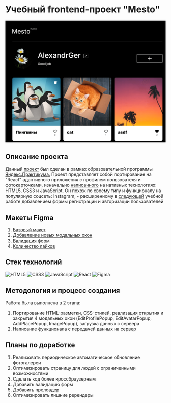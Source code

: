 <h1>Учебный frontend-проект "Mesto"</h1>
<a href="https://alexandrger.github.io/mesto-react/" target="blank">
<img src='./src/images/скрин-проекта.png'>
</a>

<h2>Описание проекта</h2>

Данный [проект](https://alexandrger.github.io/mesto-react/) был сделан в рамках образовательной программы [Яндекс.Практикума.](https://practicum.yandex.ru/) Проект представляет собой портирование на "React" адаптивного приложения с профилем пользователя и фотокарточками, изначально [написанного](https://github.com/AlexandrGer/mesto) на нативных технологиях: HTML5, CSS3 и JavaScript. Он похож по своему типу и функционалу на популярную соцсеть: Instagram, - расширенному в [следующей](https://github.com/AlexandrGer/react-mesto-auth) учебной работе добавлением формы регистрации и авторизации пользователей

<h2>Макеты Figma</h2>

1. [Базовый макет](https://www.figma.com/file/2cn9N9jSkmxD84oJik7xL7/JavaScript.-Sprint-4?type=design&node-id=0-1&mode=design&t=KS6PDlsHSVdsALkG-0)
2. [Добавление новых модальных окон](https://www.figma.com/file/bjyvbKKJN2naO0ucURl2Z0/JavaScript.-Sprint-5?type=design&node-id=0-1&mode=design&t=3ODPkVGCiQjIZPTx-0)
3. [Валидация форм](https://www.figma.com/file/kRVLKwYG3d1HGLvh7JFWRT/JavaScript.-Sprint-6?type=design&node-id=0-1&mode=design&t=bouugJIsLNyWI0nV-0)
4. [Количество лайков](https://www.figma.com/file/PSdQFRHoxXJFs2FH8IXViF/JavaScript.-Sprint-9?type=design&node-id=0-1&mode=design&t=BpbidFSVEiMAIFnV-0)

<h2>Стек технологий</h2>

![HTML5](https://img.shields.io/badge/html5-%23E34F26.svg?style=for-the-badge&logo=html5&logoColor=white)
![CSS3](https://img.shields.io/badge/css3-%231572B6.svg?style=for-the-badge&logo=css3&logoColor=white)
![JavaScript](https://img.shields.io/badge/javascript-%23323330.svg?style=for-the-badge&logo=javascript&logoColor=%23F7DF1E)
![React](https://img.shields.io/badge/react-%2320232a.svg?style=for-the-badge&logo=react&logoColor=%2361DAFB)
![Figma](https://img.shields.io/badge/figma-%23F24E1E.svg?style=for-the-badge&logo=figma&logoColor=white)

<h2>Методология и процесс создания</h2>
Работа была выполнена в 2 этапа:

1. Портирование HTML-разметки, CSS-стилей, реализация открытия и закрытия 4 модальных окон (EditProfilePopup, EditAvatarPopup, AddPlacePopup, ImagePopup), загрузка данных с сервера
2. Написание функционала с передачей данных на сервер

<h2>Планы по доработке</h2>

1. Реализовать периодическое автоматическое обновление фотогалереи<br>
2. Оптимизировать страницу для людей с ограниченными возможностями
3. Сделать код более кроссбраузерным
4. Добавить валидацию форм
5. Добавить прелоадер
6. Оптимизировать лишние ререндеры